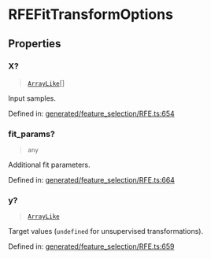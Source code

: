 # RFEFitTransformOptions

## Properties

### X?

> [`ArrayLike`](../types/ArrayLike.md)[]

Input samples.

Defined in:  [generated/feature\_selection/RFE.ts:654](https://github.com/transitive-bullshit/scikit-learn-ts/blob/92ab806/packages/sklearn/src/generated/feature_selection/RFE.ts#L654)

### fit\_params?

> `any`

Additional fit parameters.

Defined in:  [generated/feature\_selection/RFE.ts:664](https://github.com/transitive-bullshit/scikit-learn-ts/blob/92ab806/packages/sklearn/src/generated/feature_selection/RFE.ts#L664)

### y?

> [`ArrayLike`](../types/ArrayLike.md)

Target values (`undefined` for unsupervised transformations).

Defined in:  [generated/feature\_selection/RFE.ts:659](https://github.com/transitive-bullshit/scikit-learn-ts/blob/92ab806/packages/sklearn/src/generated/feature_selection/RFE.ts#L659)
